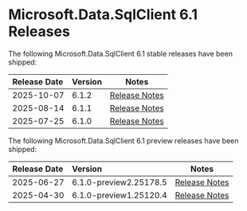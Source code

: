 # Microsoft.Data.SqlClient 6.1 Releases

The following Microsoft.Data.SqlClient 6.1 stable releases have been shipped:

| Release Date | Version | Notes |
| :-- | :-- | :--: |
| 2025-10-07 | 6.1.2 | [Release Notes](6.1.2.md) |
| 2025-08-14 | 6.1.1 | [Release Notes](6.1.1.md) |
| 2025-07-25 | 6.1.0 | [Release Notes](6.1.0.md) |

The following Microsoft.Data.SqlClient 6.1 preview releases have been shipped:

| Release Date | Version | Notes |
| :-- | :-- | :--: |
| 2025-06-27 | 6.1.0-preview2.25178.5 | [Release Notes](6.1.0-preview2.md) |
| 2025-04-30 | 6.1.0-preview1.25120.4 | [Release Notes](6.1.0-preview1.md) |
